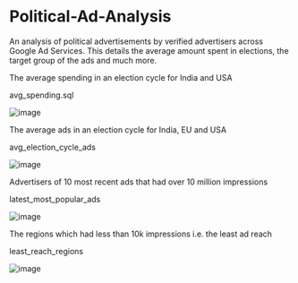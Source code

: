 # Political-Ad-Analysis
An analysis of political advertisements by verified advertisers across Google Ad Services. This details the average amount spent in elections, the target group of the ads and much more.
	
The average spending in an election cycle for India and USA

avg_spending.sql

![image](https://user-images.githubusercontent.com/100951694/156870422-7c113b79-662f-4aa6-96f8-53d5d0f20cc7.png)

The average ads in an election cycle for India, EU and USA

avg_election_cycle_ads

![image](https://user-images.githubusercontent.com/100951694/156870656-0506df4a-cbfe-47ac-be59-81e13be5eb93.png)

Advertisers of 10 most recent ads that had over 10 million impressions

latest_most_popular_ads

![image](https://user-images.githubusercontent.com/100951694/156870756-b9bcb051-972c-4907-839b-2232216bec87.png)

The regions which had less than 10k impressions i.e. the least ad reach

least_reach_regions

![image](https://user-images.githubusercontent.com/100951694/156870832-235ea96b-2461-4e54-9175-8ca23fff6b49.png)
